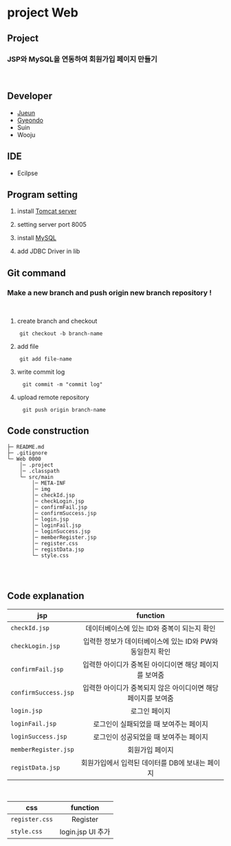 # project Web

## Project

### JSP와 MySQL을 연동하여 회원가입 페이지 만들기

<br/>

## Developer
* [Jueun](https://github.com/jueun-cp)    
* [Gyeondo](https://github.com/GyeongDo97)
* Suin 
* Wooju

## IDE
* Ecilpse

## Program setting
1. install [Tomcat server](https://tomcat.apache.org/download-90.cgi)

2. setting server port 8005 

3. install [MySQL](https://www.mysql.com/downloads/)   

4. add JDBC Driver in lib

## Git command

### Make a new branch and push origin new branch repository !

<br/>

1. create branch and checkout  
```
	git checkout -b branch-name
```
2. add file
```
	git add file-name 
```
3. write commit log 
```
	 git commit -m "commit log" 
```
4. upload remote repository
```
	 git push origin branch-name
```


## Code construction

```
├─ README.md 
├─ .gitignore
└─ Web 0000
    │─ .project 
    │─ .classpath 
    └─ src/main                  
        │─ META-INF  
        │─ img   
        │─ checkId.jsp
        │─ checkLogin.jsp
        │─ confirmFail.jsp
        │─ confirmSuccess.jsp
        │─ login.jsp
        │─ loginFail.jsp
        │─ loginSuccess.jsp
        │─ memberRegister.jsp
        │─ register.css
        │─ registData.jsp
        └─ style.css 
                 
```
<br>


## Code explanation
| jsp | function 
|---|:---:
| `checkId.jsp` | 데이터베이스에 있는 ID와 중복이 되는지 확인
| `checkLogin.jsp` | 입력한 정보가 데이터베이스에 있는 ID와 PW와 동일한지 확인
| `confirmFail.jsp` | 입력한 아이디가 중복된 아이디이면 해당 페이지를 보여줌
| `confirmSuccess.jsp` | 입력한 아이디가 중복되지 않은 아이디이면 해당 페이지를 보여줌
| `login.jsp` | 로그인 페이지
| `loginFail.jsp` | 로그인이 실패되었을 때 보여주는 페이지
| `loginSuccess.jsp` | 로그인이 성공되었을 때 보여주는 페이지
| `memberRegister.jsp` | 회원가입 페이지
| `registData.jsp` | 회원가입에서 입력된 데이터를 DB에 보내는 페이지

<br>

| css | function  
|---|:---:
| `register.css` | Register 
| `style.css` | login.jsp UI 추가

<br>